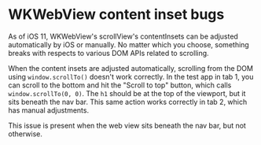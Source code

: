 #  WKWebView content inset bugs

As of iOS 11, WKWebView's scrollView's contentInsets can be adjusted automatically by iOS or manually. No matter
which you choose, something breaks with respects to various DOM APIs related to scrolling.

When the content insets are adjusted automatically, scrolling from the DOM using `window.scrollTo()` doesn't work correctly. In the test app in tab 1, you can scroll to the bottom and hit the "Scroll to top" button, which calls `window.scrollTo(0, 0)`. The `h1` should be at the top of the viewport, but it sits beneath the nav bar. This same action works correctly in tab 2, which has manual adjustments.


This issue is present when the web view sits beneath the nav bar, but not otherwise.
